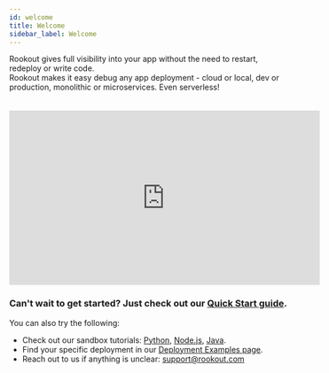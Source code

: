 ```yaml
---
id: welcome
title: Welcome
sidebar_label: Welcome
---
```


Rookout gives full visibility into your app without the need to restart, redeploy or write code.<br/>
Rookout makes it easy debug any app deployment - cloud or local, dev or production, monolithic or microservices. Even serverless!<br/>

<iframe style="margin: 20px 0 0 0" width="560" height="315" src="https://www.youtube.com/embed/iYetj3TQbEc" frameborder="0" allow="autoplay; encrypted-media" allowfullscreen></iframe>

### Can't wait to get started? Just check out our [Quick Start guide](quick-start.md).

You can also try the following:
- Check out our sandbox tutorials: [Python](sandbox-getting-started.md), [Node.js](sandbox-getting-started.md), [Java](sandbox-getting-started.md).
- Find your specific deployment in our <a href="https://github.com/Rookout/deployment-examples">Deployment Examples page</a>.
- Reach out to us if anything is unclear: support@rookout.com
